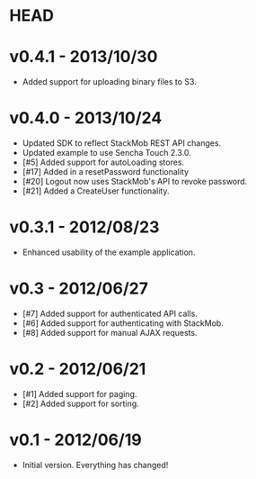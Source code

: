 HEAD
====

v0.4.1 - 2013/10/30
===================

- Added support for uploading binary files to S3.

v0.4.0 - 2013/10/24
===================

- Updated SDK to reflect StackMob REST API changes.
- Updated example to use Sencha Touch 2.3.0.
- [#5] Added support for autoLoading stores.
- [#17] Added in a resetPassword functionality
- [#20] Logout now uses StackMob's API to revoke password.
- [#21] Added a CreateUser functionality.

v0.3.1 - 2012/08/23
===================

- Enhanced usability of the example application.

v0.3 - 2012/06/27
=================

- [#7] Added support for authenticated API calls.
- [#6] Added support for authenticating with StackMob.
- [#8] Added support for manual AJAX requests.

v0.2 - 2012/06/21
=================

- [#1] Added support for paging.
- [#2] Added support for sorting.

v0.1 - 2012/06/19
=============

- Initial version.  Everything has changed!